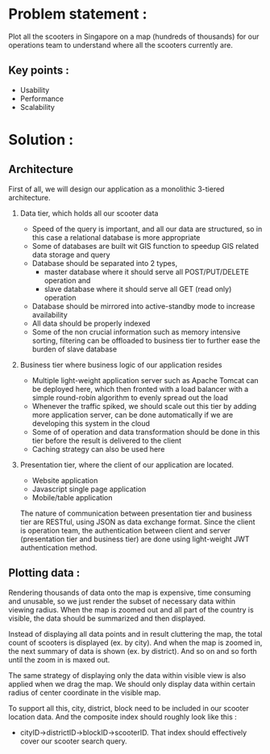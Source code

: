 # Problem statement :
Plot all the scooters in Singapore on a map (hundreds of thousands) for our operations team to understand where all the scooters currently are. 

## Key points :
- Usability 
- Performance 
- Scalability

# Solution :

## Architecture
First of all, we will design our application as a monolithic 3-tiered architecture. 

1. Data tier, which holds all our scooter data
   - Speed of the query is important, and all our data are structured, so in this case a relational database is more appropriate
   - Some of databases are built wit GIS function to speedup GIS related data storage and query
   - Database should be separated into 2 types, 
     * master database where it should serve all POST/PUT/DELETE operation and 
	 * slave database where it should serve all GET (read only) operation 
   - Database should be mirrored into active-standby mode to increase availability
   - All data should be properly indexed
   - Some of the non crucial information such as memory intensive sorting, filtering can be offloaded to business tier to further ease
     the burden of slave database
   
2. Business tier where business logic of our application resides
   - Multiple light-weight application server such as Apache Tomcat can be deployed here, which then fronted with a load balancer
     with a simple round-robin algorithm to evenly spread out the load
   - Whenever the traffic spiked, we should scale out this tier by adding more application server, can be done automatically if 
     we are developing this system in the cloud
   - Some of of operation and data transformation should be done in this tier before the result is delivered to the client
   - Caching strategy can also be used here

3. Presentation tier, where the client of our application are located.
   - Website application
   - Javascript single page application
   - Mobile/table application
   
   The nature of communication between presentation tier and business tier are RESTful, using JSON as data exchange format.
   Since the client is operation team, the authentication between client and server (presentation tier and business tier) are
   done using light-weight JWT authentication method.
   
## Plotting data :	

Rendering thousands of data onto the map is expensive, time consuming and unusable, so we just render the subset of necessary data within
viewing radius. When the map is zoomed out and all part of the country is visible, the data should be summarized and then displayed. 

Instead of displaying all data points and in result cluttering the map, the total count of scooters is displayed (ex. by city). 
And when the map is zoomed in, the next summary of data is shown (ex. by district). And so on and so forth until the zoom in is maxed out.

The same strategy of displaying only the data within visible view is also applied when we drag the map. We should only display data within certain radius
of center coordinate in the visible map.

To support all this, city, district, block need to be included in our scooter location data. And the composite index should roughly look like this :
- cityID->districtID->blockID->scooterID. 
That index should effectively cover our scooter search query.


   